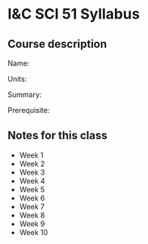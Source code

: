 # I&C SCI 51 Syllabus

## Course description

Name:

Units:

Summary:

Prerequisite:

## Notes for this class

- Week 1
- Week 2
- Week 3
- Week 4
- Week 5
- Week 6
- Week 7
- Week 8
- Week 9
- Week 10